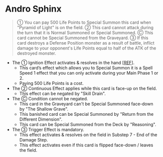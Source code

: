 # Andro Sphinx

> ① You can pay 500 Life Points to Special Summon this card when "Pyramid of Light" is on the field. ② This card cannot attack during the turn that it is Normal Summoned or Special Summoned. Ⓒ This card cannot be Special Summoned from the Graveyard. ③ If this card destroys a Defense Position monster as a result of battle, inflict damage to your opponent's Life Points equal to half of the ATK of the destroyed monster.

*   The ① Ignition Effect activates & resolves in the hand \[[REF](https://www.pojo.biz/board/showthread.php?t=610305)\].
    *   This card’s effect which allows you to Special Summon it is a Spell Speed 1 effect that you can only activate during your Main Phase 1 or 2.
    *   Paying 500 Life Points is a cost.
*   The ② Continuous Effect applies while this card is face-up on the field.
    *   This effect can be negated by "Skill Drain".
*   The Ⓒ Condition cannot be negated.
    *   This card in the Graveyard can't be Special Summoned face-down by "The Shallow Grave".
    *   This banished card can be Special Summoned by "Return from the Different Dimension".
    *   This card can be Special Summoned from the Deck by "Reasoning".
*   The ③ Trigger Effect is mandatory.
    *   This effect activates & resolves on the field in Substep 7 - End of the Damage Step.
    *   This effect activates even if this card is flipped face-down / leaves the field.
